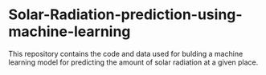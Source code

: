 # Solar-Radiation-prediction-using-machine-learning
This repository contains the code and data used for bulding a machine learning model for predicting the amount of solar radiation at a given place.
